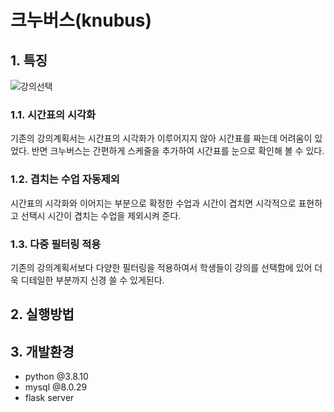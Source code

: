 # 크누버스(knubus)

## 1. 특징

![강의선택](https://user-images.githubusercontent.com/101383098/172840533-c950950c-f0a8-440a-8cd9-4c1af32aa0ed.png)
### 1.1. 시간표의 시각화
기존의 강의계획서는 시간표의 시각화가 이루어지지 않아 시간표를 짜는데 어려움이 있었다. 반면 크누버스는 간편하게 스케줄을 추가하여
시간표를 눈으로 확인해 볼 수 있다.
### 1.2. 겹치는 수업 자동제외
시간표의 시각화와 이어지는 부분으로 확정한 수업과 시간이 겹치면 시각적으로 표현하고 선택시 시간이 겹치는 수업을 제외시켜 준다.
### 1.3. 다중 필터링 적용
기존의 강의계획서보다 다양한 필터링을 적용하여서 학생들이 강의를 선택함에 있어 더욱 디테일한 부분까지 신경 쓸 수 있게된다.

## 2. 실행방법


## 3. 개발환경
- python @3.8.10
- mysql @8.0.29
- flask server
